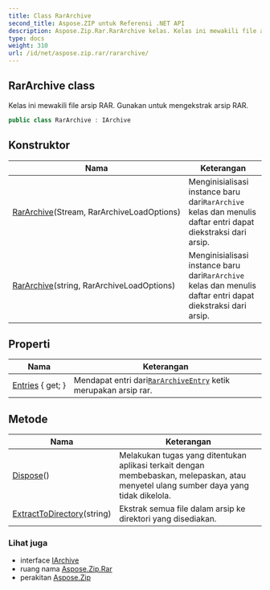 ```yaml
---
title: Class RarArchive
second_title: Aspose.ZIP untuk Referensi .NET API
description: Aspose.Zip.Rar.RarArchive kelas. Kelas ini mewakili file arsip RAR. Gunakan untuk mengekstrak arsip RAR.
type: docs
weight: 310
url: /id/net/aspose.zip.rar/rararchive/
---
```

## RarArchive class

Kelas ini mewakili file arsip RAR. Gunakan untuk mengekstrak arsip RAR.

```csharp
public class RarArchive : IArchive
```

## Konstruktor

| Nama | Keterangan |
| --- | --- |
| [RarArchive](rararchive/#constructor)(Stream, RarArchiveLoadOptions) | Menginisialisasi instance baru dari`RarArchive` kelas dan menulis daftar entri dapat diekstraksi dari arsip. |
| [RarArchive](rararchive/#constructor_1)(string, RarArchiveLoadOptions) | Menginisialisasi instance baru dari`RarArchive` kelas dan menulis daftar entri dapat diekstraksi dari arsip. |

## Properti

| Nama | Keterangan |
| --- | --- |
| [Entries](../../aspose.zip.rar/rararchive/entries/) { get; } | Mendapat entri dari[`RarArchiveEntry`](../rararchiveentry/) ketik merupakan arsip rar. |

## Metode

| Nama | Keterangan |
| --- | --- |
| [Dispose](../../aspose.zip.rar/rararchive/dispose/)() | Melakukan tugas yang ditentukan aplikasi terkait dengan membebaskan, melepaskan, atau menyetel ulang sumber daya yang tidak dikelola. |
| [ExtractToDirectory](../../aspose.zip.rar/rararchive/extracttodirectory/#extracttodirectory)(string) | Ekstrak semua file dalam arsip ke direktori yang disediakan. |

### Lihat juga

* interface [IArchive](../../aspose.zip/iarchive/)
* ruang nama [Aspose.Zip.Rar](../../aspose.zip.rar/)
* perakitan [Aspose.Zip](../../)


